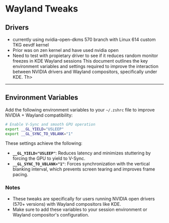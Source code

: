 # Wayland Tweaks

## Drivers 
- currently using nvidia-open-dkms 570 branch with Linux 614 custom TKG eevdf kernel 
- Prior was on zen kernel and have used nvidia open 
- Need to test with propietary driver to see if it reduces random monitor freezes in KDE Wayland sessions
This document outlines the key environment variables and settings required to improve the interaction between NVIDIA drivers and Wayland compositors, specifically under KDE. Th>
---

## Environment Variables

Add the following environment variables to your `~/.zshrc` file to improve NVIDIA + Wayland compatibility:

```bash
# Enable V-Sync and smooth GPU operation
export __GL_YIELD="USLEEP"
export __GL_SYNC_TO_VBLANK="1"
```

These settings achieve the following:

- **`__GL_YIELD="USLEEP"`**: Reduces latency and minimizes stuttering by forcing the GPU to yield to V-Sync.
- **`__GL_SYNC_TO_VBLANK="1"`**: Forces synchronization with the vertical blanking interval, which prevents screen tearing and improves frame pacing.

### Notes
- These tweaks are specifically for users running NVIDIA open drivers (570+ versions) with Wayland compositors like KDE.
- Make sure to add these variables to your session environment or Wayland compositor's configuration.

